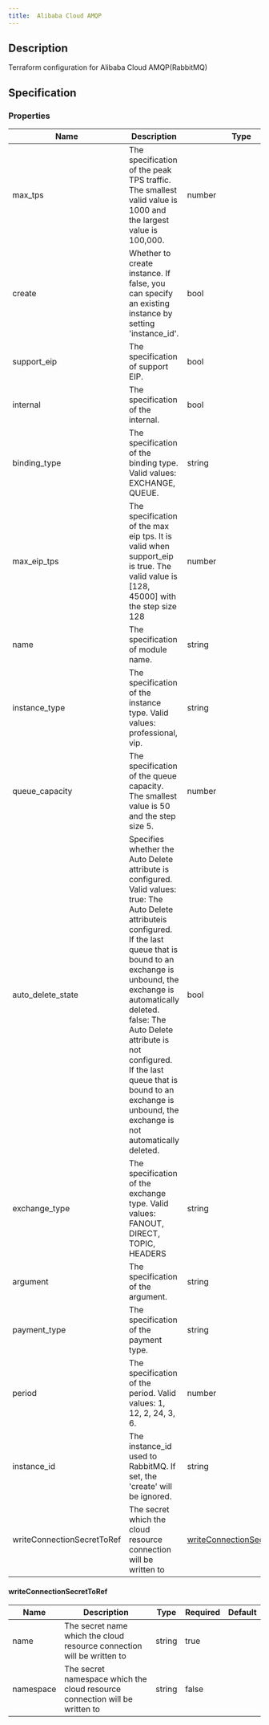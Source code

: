 ```yaml
---
title:  Alibaba Cloud AMQP
---
```


## Description

Terraform configuration for Alibaba Cloud AMQP(RabbitMQ)

## Specification


### Properties

 Name | Description | Type | Required | Default 
 ------------ | ------------- | ------------- | ------------- | ------------- 
 max_tps | The specification of the peak TPS traffic. The smallest valid value is 1000 and the largest value is 100,000. | number | false |  
 create | Whether to create instance. If false, you can specify an existing instance by setting 'instance_id'. | bool | false |  
 support_eip | The specification of support EIP. | bool | false |  
 internal | The specification of the internal. | bool | false |  
 binding_type | The specification of the binding type. Valid values: EXCHANGE, QUEUE. | string | false |  
 max_eip_tps | The specification of the max eip tps. It is valid when support_eip is true. The valid value is [128, 45000] with the step size 128 | number | false |  
 name | The specification of module name. | string | false |  
 instance_type | The specification of the instance type. Valid values: professional, vip. | string | false |  
 queue_capacity | The specification of the queue capacity. The smallest value is 50 and the step size 5. | number | false |  
 auto_delete_state | Specifies whether the Auto Delete attribute is configured. Valid values: true: The Auto Delete attributeis configured. If the last queue that is bound to an exchange is unbound, the exchange is automatically deleted. false: The Auto Delete attribute is not configured. If the last queue that is bound to an exchange is unbound, the exchange is not automatically deleted. | bool | false |  
 exchange_type | The specification of the exchange type. Valid values: FANOUT, DIRECT, TOPIC, HEADERS | string | false |  
 argument | The specification of the argument. | string | false |  
 payment_type | The specification of the payment type. | string | false |  
 period | The specification of the period. Valid values: 1, 12, 2, 24, 3, 6. | number | false |  
 instance_id | The instance_id used to RabbitMQ. If set, the 'create' will be ignored. | string | false |  
 writeConnectionSecretToRef | The secret which the cloud resource connection will be written to | [writeConnectionSecretToRef](#writeConnectionSecretToRef) | false |  


#### writeConnectionSecretToRef

 Name | Description | Type | Required | Default 
 ------------ | ------------- | ------------- | ------------- | ------------- 
 name | The secret name which the cloud resource connection will be written to | string | true |  
 namespace | The secret namespace which the cloud resource connection will be written to | string | false |  
